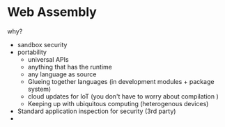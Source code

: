 # Web Assembly

why?
- sandbox security
- portability
  - universal APIs 
  - anything that has the runtime
  - any language as source
  - Glueing together languages (in development modules + package system)
  - cloud updates for IoT (you don't have to worry about compilation )
  - Keeping up with ubiquitous computing (heterogenous devices)
- Standard application inspection for security (3rd party)
- 